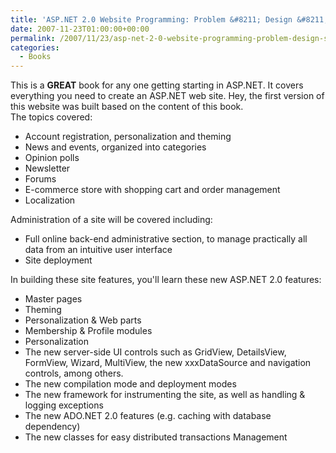 ```yaml
---
title: 'ASP.NET 2.0 Website Programming: Problem &#8211; Design &#8211; Solution (Programmer to Programmer)'
date: 2007-11-23T01:00:00+00:00
permalink: /2007/11/23/asp-net-2-0-website-programming-problem-design-solution-programmer-to-programmer/
categories:
  - Books
---
```

This is a **GREAT** book for any one getting starting in ASP.NET. It covers everything you need to create an ASP.NET web site. Hey, the first version of this website was built based on the content of this book.  
The topics covered:  

* Account registration, personalization and theming
* News and events, organized into categories
* Opinion polls
* Newsletter
* Forums
* E-commerce store with shopping cart and order management
* Localization

Administration of a site will be covered including:

* Full online back-end administrative section, to manage practically all data from an intuitive user interface
* Site deployment

In building these site features, you'll learn these new ASP.NET 2.0 features:

* Master pages
* Theming
* Personalization & Web parts
* Membership & Profile modules
* Personalization
* The new server-side UI controls such as GridView, DetailsView, FormView, Wizard, MultiView, the new xxxDataSource and navigation controls, among others.
* The new compilation mode and deployment modes
* The new framework for instrumenting the site, as well as handling & logging exceptions
* The new ADO.NET 2.0 features (e.g. caching with database dependency)
* The new classes for easy distributed transactions Management